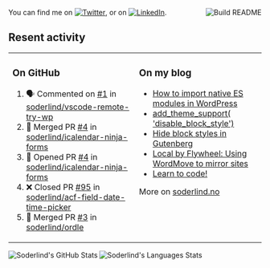 
<a href="https://github.com/soderlind/soderlind/actions"><img src="https://github.com/soderlind/soderlind/workflows/Build%20README/badge.svg" align="right" alt="Build README"></a>

<!-- Actual text -->
You can find me on [![Twitter][1.2]][1], or on [![LinkedIn][2.2]][2].

<!-- Icons -->

[1.2]: http://i.imgur.com/wWzX9uB.png (twitter icon without padding)
[2.2]: https://raw.githubusercontent.com/MartinHeinz/MartinHeinz/master/linkedin-3-16.png (LinkedIn icon without padding)

<!-- Links to your social media accounts -->

[1]: https://twitter.com/soderlind
[2]: https://www.linkedin.com/in/soderlind/

## Resent activity

<table width="100%" border="0"><tr><td valign="top" width="49%">

### On GitHub

<!--START_SECTION:activity-->
1. 🗣 Commented on [#1](https://github.com/soderlind/vscode-remote-try-wp/issues/1) in [soderlind/vscode-remote-try-wp](https://github.com/soderlind/vscode-remote-try-wp)
2. 🎉 Merged PR [#4](https://github.com/soderlind/icalendar-ninja-forms/pull/4) in [soderlind/icalendar-ninja-forms](https://github.com/soderlind/icalendar-ninja-forms)
3. 💪 Opened PR [#4](https://github.com/soderlind/icalendar-ninja-forms/pull/4) in [soderlind/icalendar-ninja-forms](https://github.com/soderlind/icalendar-ninja-forms)
4. ❌ Closed PR [#95](https://github.com/soderlind/acf-field-date-time-picker/pull/95) in [soderlind/acf-field-date-time-picker](https://github.com/soderlind/acf-field-date-time-picker)
5. 🎉 Merged PR [#3](https://github.com/soderlind/ordle/pull/3) in [soderlind/ordle](https://github.com/soderlind/ordle)
<!--END_SECTION:activity-->

</td><td valign="top" width="49%">

### On my blog

<!-- BLOG:START -->
- [How to import native ES modules in WordPress](https://soderlind.no/how-to-import-native-es-modules-in-wordpress/)
- [add_theme_support&lpar; &#39;disable_block_style&#39;&rpar;](https://soderlind.no/add-theme-support-disable-block-style/)
- [Hide block styles in Gutenberg](https://soderlind.no/hide-block-styles-in-gutenberg/)
- [Local by Flywheel: Using WordMove to mirror sites](https://soderlind.no/local-by-flywheel-using-wordmove-to-mirror-sites/)
- [Learn to code!](https://soderlind.no/learn-to-code/)
<!-- BLOG:END -->

More on [soderlind.no](https://soderlind.no/)
</td></tr></table>


  <img align="left" alt="Soderlind's GitHub Stats" src="https://github-readme-stats-d1emiyjuh.vercel.app/api?username=soderlind&show_icons=true&hide_border=true&count_private=true" />
  <img align="left" alt="Soderlind's Languages Stats" src="https://github-readme-stats-d1emiyjuh.vercel.app/api/top-langs/?username=soderlind" />




